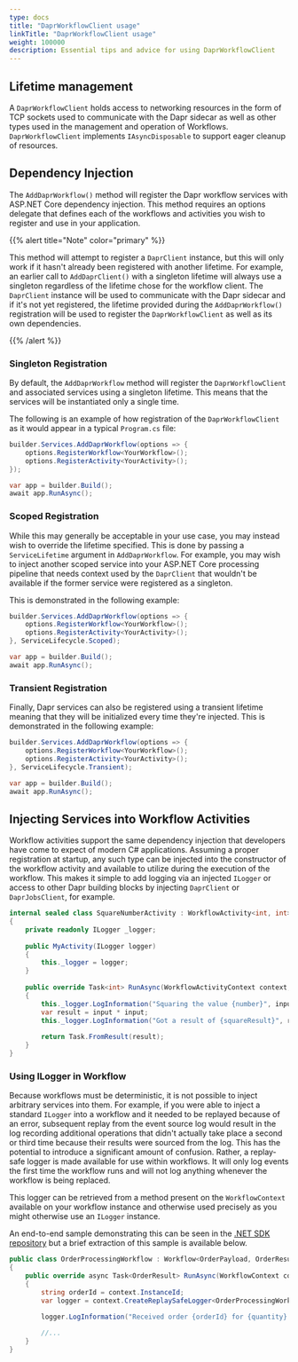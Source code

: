 ```yaml
---
type: docs
title: "DaprWorkflowClient usage"
linkTitle: "DaprWorkflowClient usage"
weight: 100000
description: Essential tips and advice for using DaprWorkflowClient
---
```


## Lifetime management

A `DaprWorkflowClient` holds access to networking resources in the form of TCP sockets used to communicate with the Dapr sidecar as well
as other types used in the management and operation of Workflows. `DaprWorkflowClient` implements `IAsyncDisposable` to support eager
cleanup of resources.

## Dependency Injection

The `AddDaprWorkflow()` method will register the Dapr workflow services with ASP.NET Core dependency injection. This method
requires an options delegate that defines each of the workflows and activities you wish to register and use in your application.

{{% alert title="Note" color="primary" %}} 

This method will attempt to register a `DaprClient` instance, but this will only work if it hasn't already been registered with another
lifetime. For example, an earlier call to `AddDaprClient()` with a singleton lifetime will always use a singleton regardless of the
lifetime chose for the workflow client. The `DaprClient` instance will be used to communicate with the Dapr sidecar and if it's not
yet registered, the lifetime provided during the `AddDaprWorkflow()` registration will be used to register the `DaprWorkflowClient`
as well as its own dependencies.

{{% /alert %}} 

### Singleton Registration
By default, the `AddDaprWorkflow` method will register the `DaprWorkflowClient` and associated services using a singleton lifetime. This means
that the services will be instantiated only a single time.

The following is an example of how registration of the `DaprWorkflowClient` as it would appear in a typical `Program.cs` file:

```csharp
builder.Services.AddDaprWorkflow(options => {
    options.RegisterWorkflow<YourWorkflow>();
    options.RegisterActivity<YourActivity>();
});

var app = builder.Build();
await app.RunAsync();
```

### Scoped Registration

While this may generally be acceptable in your use case, you may instead wish to override the lifetime specified. This is done by passing a `ServiceLifetime`
argument in `AddDaprWorkflow`. For example, you may wish to inject another scoped service into your ASP.NET Core processing pipeline
that needs context used by the `DaprClient` that wouldn't be available if the former service were registered as a singleton.

This is demonstrated in the following example:

```csharp
builder.Services.AddDaprWorkflow(options => {
    options.RegisterWorkflow<YourWorkflow>();
    options.RegisterActivity<YourActivity>();
}, ServiceLifecycle.Scoped);

var app = builder.Build();
await app.RunAsync();
```

### Transient Registration

Finally, Dapr services can also be registered using a transient lifetime meaning that they will be initialized every time they're injected. This
is demonstrated in the following example:

```csharp
builder.Services.AddDaprWorkflow(options => {
    options.RegisterWorkflow<YourWorkflow>();
    options.RegisterActivity<YourActivity>();
}, ServiceLifecycle.Transient);

var app = builder.Build();
await app.RunAsync();
```

## Injecting Services into Workflow Activities
Workflow activities support the same dependency injection that developers have come to expect of modern C# applications. Assuming a proper
registration at startup, any such type can be injected into the constructor of the workflow activity and available to utilize during
the execution of the workflow. This makes it simple to add logging via an injected `ILogger` or access to other Dapr 
building blocks by injecting `DaprClient` or `DaprJobsClient`, for example.

```csharp
internal sealed class SquareNumberActivity : WorkflowActivity<int, int>
{
    private readonly ILogger _logger;
    
    public MyActivity(ILogger logger)
    {
        this._logger = logger;
    }
    
    public override Task<int> RunAsync(WorkflowActivityContext context, int input) 
    {
        this._logger.LogInformation("Squaring the value {number}", input);
        var result = input * input;
        this._logger.LogInformation("Got a result of {squareResult}", result);
        
        return Task.FromResult(result);
    }
}
```

### Using ILogger in Workflow
Because workflows must be deterministic, it is not possible to inject arbitrary services into them. For example, 
if you were able to inject a standard `ILogger` into a workflow and it needed to be replayed because of an error,
subsequent replay from the event source log would result in the log recording additional operations that didn't actually
take place a second or third time because their results were sourced from the log. This has the potential to introduce 
a significant amount of confusion. Rather, a replay-safe logger is made available for use within workflows. It will only 
log events the first time the workflow runs and will not log anything whenever the workflow is being replaced.

This logger can be retrieved from a method present on the `WorkflowContext` available on your workflow instance and
otherwise used precisely as you might otherwise use an `ILogger` instance.

An end-to-end sample demonstrating this can be seen in the 
[.NET SDK repository](https://github.com/dapr/dotnet-sdk/blob/master/examples/Workflow/WorkflowConsoleApp/Workflows/OrderProcessingWorkflow.cs)
but a brief extraction of this sample is available below.

```csharp
public class OrderProcessingWorkflow : Workflow<OrderPayload, OrderResult>
{
    public override async Task<OrderResult> RunAsync(WorkflowContext context, OrderPayload order)
    {
        string orderId = context.InstanceId;
        var logger = context.CreateReplaySafeLogger<OrderProcessingWorkflow>(); //Use this method to access the logger instance

        logger.LogInformation("Received order {orderId} for {quantity} {name} at ${totalCost}", orderId, order.Quantity, order.Name, order.TotalCost);
        
        //...
    }
}
```

